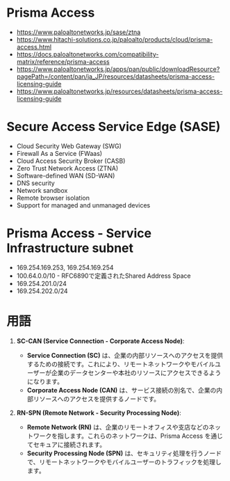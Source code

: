 # Prisma Access
- https://www.paloaltonetworks.jp/sase/ztna
- https://www.hitachi-solutions.co.jp/paloalto/products/cloud/prisma-access.html
- https://docs.paloaltonetworks.com/compatibility-matrix/reference/prisma-access
- https://www.paloaltonetworks.jp/apps/pan/public/downloadResource?pagePath=/content/pan/ja_JP/resources/datasheets/prisma-access-licensing-guide
- https://www.paloaltonetworks.jp/resources/datasheets/prisma-access-licensing-guide
# Secure Access Service Edge (SASE)
- Cloud Security Web Gateway (SWG)
- Firewall As a Service (FWaas)
- Cloud Access Security Broker (CASB)
- Zero Trust Network Access (ZTNA)
- Software-defined WAN (SD-WAN)
- DNS security
- Network sandbox
- Remote browser isolation
- Support for managed and unmanaged devices
# Prisma Access - Service Infrastructure subnet
- 169.254.169.253, 169.254.169.254
- 100.64.0.0/10 - RFC6890で定義されたShared Address Space
- 169.254.201.0/24
- 169.254.202.0/24
# 用語
1. **SC-CAN (Service Connection - Corporate Access Node)**:
   - **Service Connection (SC)** は、企業の内部リソースへのアクセスを提供するための接続です。これにより、リモートネットワークやモバイルユーザーが企業のデータセンターや本社のリソースにアクセスできるようになります。
   - **Corporate Access Node (CAN)** は、サービス接続の別名で、企業の内部リソースへのアクセスを提供するノードです。

2. **RN-SPN (Remote Network - Security Processing Node)**:
   - **Remote Network (RN)** は、企業のリモートオフィスや支店などのネットワークを指します。これらのネットワークは、Prisma Access を通じてセキュアに接続されます。
   - **Security Processing Node (SPN)** は、セキュリティ処理を行うノードで、リモートネットワークやモバイルユーザーのトラフィックを処理します。
